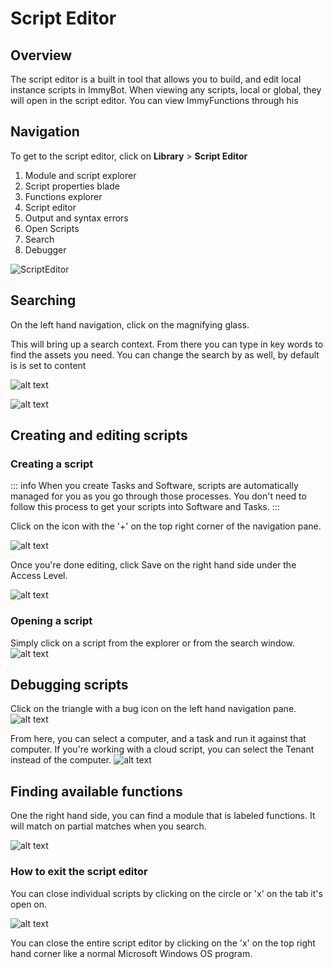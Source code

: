 # Script Editor

## Overview
The script editor is a built in tool that allows you to build, and edit local instance scripts in ImmyBot. When viewing any scripts, local or global, they will open in the script editor. You can view ImmyFunctions through his

## Navigation

To get to the script editor, click on **Library** > **Script Editor**

1. Module and script explorer
2. Script properties blade
3. Functions explorer
4. Script editor
5. Output and syntax errors
6. Open Scripts
7. Search
8. Debugger


![ScriptEditor](ScriptEditor.png)


## Searching

On the left hand navigation, click on the magnifying glass.

This will bring up a search context. From there you can type in key words to find the assets you need. You can change the search by as well, by default is is set to content

![alt text](Search-IIC.png)

![alt text](Search-S1.png)

## Creating and editing scripts

### Creating a script
::: info
When you create Tasks and Software, scripts are automatically managed for you as you go through those processes. You don't need to follow this process to get your scripts into Software and Tasks.
:::

Click on the icon with the '+' on the top right corner of the navigation pane.

![alt text](New-Script.png)

Once you're done editing, click Save on the right hand side under the Access Level.

![alt text](Script-Save.png)

### Opening a script
Simply click on a script from the explorer or from the search window.
![alt text](Script-Open.png)

## Debugging scripts
Click on the triangle with a bug icon on the left hand navigation pane.
![alt text](Script-Debug.png)

From here, you can select a computer, and a task and run it against that computer. If you're working with a cloud script, you can select the Tenant instead of the computer.
![alt text](Script-Debug2.png)

## Finding available functions
One the right hand side, you can find a module that is labeled functions. It will match on partial matches when you search.

![alt text](Script-Functions.png)

### How to exit the script editor
You can close individual scripts by clicking on the circle or 'x' on the tab it's open on.

![alt text](Script-Close.png)

You can close the entire script editor by clicking on the 'x' on the top right hand corner like a normal Microsoft Windows OS program.

